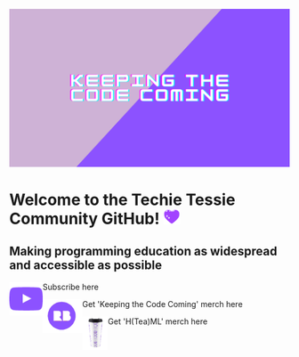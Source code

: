 ![Header](https://raw.githubusercontent.com/Techie-Tessie/Techie-Tessie/master/youtube_banner.png "Header")

# Welcome to the Techie Tessie Community GitHub! <img src="https://raw.githubusercontent.com/Tess314/Tess314/master/heart.gif" width="30px">

## Making programming education as widespread and accessible as possible

[<img align="left" alt="YouTube" height="60px" src="https://raw.githubusercontent.com/Tess314/Tess314/master/youtube_logo.png"/>][YouTube]Subscribe here

[<img align="left" alt="RedBubble" height="60px" src="https://raw.githubusercontent.com/Techie-Tessie/Techie-Tessie/master/redbubble_logo_purple.png"/>][RedBubble1]Get 'Keeping the Code Coming' merch here

[<img align="left" alt="RedBubble" height="60px" src="https://raw.githubusercontent.com/Techie-Tessie/Techie-Tessie/master/travel_mug_icon.png"/>][RedBubble2]Get 'H(Tea)ML' merch here

[YouTube]: https://www.youtube.com/channel/UCGCR-PjumUZeuMc0zZOIZdA
[RedBubble1]: https://www.redbubble.com/shop/ap/68986038
[RedBubble2]: https://www.redbubble.com/shop/ap/75270266
